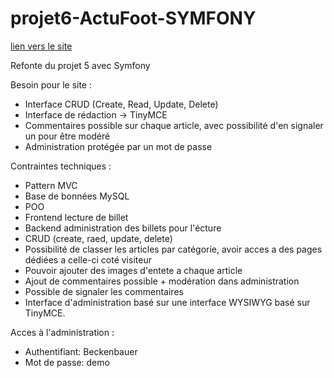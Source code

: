 # projet6-ActuFoot-SYMFONY
[lien vers le site](http://projet6.lb-developpeur.fr/)
<p>Refonte du projet 5 avec Symfony<p>
<p>Besoin pour le site :</p>
<ul>
	<li>Interface CRUD (Create, Read, Update, Delete)</li>
	<li>Interface de rédaction -> TinyMCE</li>
	<li>Commentaires possible sur chaque article, avec possibilité d'en signaler un pour être modéré</li>
	<li>Administration protégée par un mot de passe</li>
</ul>
<p>Contraintes techniques :</p>
<ul>
	<li>Pattern MVC</li>
	<li>Base de bonnées MySQL</li>
	<li>POO</li>
	<li>Frontend lecture de billet</li>
	<li>Backend administration des billets pour l'écture</li>
	<li>CRUD (create, raed, update, delete)</li>
	<li>Possibilité de classer les articles par catégorie, avoir acces a des pages dédiées a celle-ci coté visiteur</li>
	<li>Pouvoir ajouter des images d'entete a chaque article</li>
	<li>Ajout de commentaires possible + modération dans administration</li>
	<li>Possible de signaler les commentaires</li>
	<li>Interface d'administration basé sur une interface WYSIWYG basé sur TinyMCE.</li>
</ul>
<p>Acces à l'administration :</p>
<ul>
	<li>Authentifiant: Beckenbauer</li>
	<li>Mot de passe: demo</li>